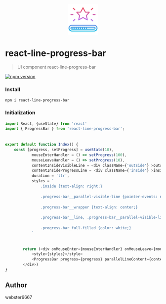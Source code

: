 <p align="center" style="text-align:center">
    <img src="./illustration.svg" alt="illustration" width="100"/>
</p>

# react-line-progress-bar

> UI component react-line-progress-bar

[![npm version](https://badge.fury.io/js/react-line-progress-bar.svg)](https://www.npmjs.com/package/react-line-progress-bar)



### Install

```shell
npm i react-line-progress-bar
```

### Initialization

```typescript jsx
import React, {useState} from 'react'
import { ProgressBar } from 'react-line-progress-bar';


export default function Index() {
    const [progress, setProgress] = useState(10),
            mouseEnterHandler = () => setProgress(100),
            mouseLeaveHandler = () => setProgress(10),
            contentInsideVisibleLine = <div className={'outside'} >outside parallel line</div>,
            contentInsideProgressLine = <div className={'inside'} >inside progress line</div>,
            duration = 'ltr',
            styles = `
                .inside {text-align: right;}
                
                .progress-bar__parallel-visible-line {pointer-events: none;}
                
                .progress-bar__wrapper {text-align: center;}
                
                .progress-bar__line, .progress-bar__parallel-visible-line {transition: transform 0.5s 0s ease;}
                
                .progress-bar_full-filled {color: white;}
            `
    
    
        return (<div onMouseEnter={mouseEnterHandler} onMouseLeave={mouseLeaveHandler} >
            <style>{styles}</style>
            <ProgressBar progress={progress} parallelLineContent={contentInsideVisibleLine} lineContent={contentInsideProgressLine} duration={duration} progressLineWrapperContent={'hover-me'} />
        </div>)
}

```

## Author

webster6667

